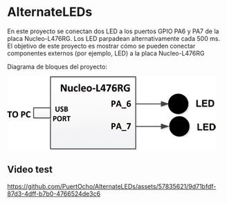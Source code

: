 # AlternateLEDs

En este proyecto se conectan dos LED a los puertos GPIO PA6 y PA7 de la placa Nucleo-L476RG. Los LED parpadean alternativamente cada 500 ms. El objetivo de este proyecto es mostrar cómo se pueden conectar componentes externos (por ejemplo, LED) a la placa Nucleo-L476RG

Diagrama de bloques del proyecto:
 
![](assets/20240226183808.png)

## Video test

https://github.com/PuertOcho/AlternateLEDs/assets/57835621/9d71bfdf-87d3-4dff-b7b0-4766524de3c6
